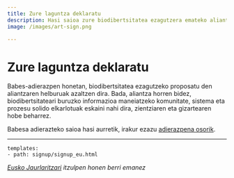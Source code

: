 ```yaml
---
title: Zure laguntza deklaratu
description: Hasi saioa zure biodibertsitatea ezagutzera emateko aliantza egiteko
image: /images/art-sign.png

---
```

# Zure laguntza deklaratu

Babes-adierazpen honetan, biodibertsitatea ezagutzeko proposatu den aliantzaren helburuak azaltzen dira. Bada, aliantza horren bidez, biodibertsitateari buruzko informazioa maneiatzeko komunitate, sistema eta prozesu solido elkarlotuak eskaini nahi dira, zientziaren eta gizartearen hobe beharrez.

Babesa adierazteko saioa hasi aurretik, irakur ezazu [adierazpena osorik](../shared-ambitions/).

------

```styledYaml
templates:
- path: signup/signup_eu.html 
```


_[Eusko Jaurlaritzari](http://www.euskadi.eus/hasiera) itzulpen honen berri emanez_
